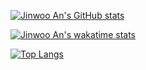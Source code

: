 [![Jinwoo An's GitHub stats](https://github-readme-stats.vercel.app/api?username=zigzinu&show_icons=true&theme=dracula)](https://github-readme-stats.vercel.app/api?username=zigzinu&show_icons=true&theme=dracula)

[![Jinwoo An's wakatime stats](https://github-readme-stats.vercel.app/api/wakatime?username=zigzinu&layout=compact&theme=dracula)](https://github-readme-stats.vercel.app/api/wakatime?username=zigzinu)

[![Top Langs](https://github-readme-stats.vercel.app/api/top-langs/?username=zigzinu&layout=compact&theme=dracula)](https://github-readme-stats.vercel.app/api/top-langs/?username=zigzinu&layout=compact)

<!--
Readme Card Guide
https://github.com/anuraghazra/github-readme-stats

[![Readme Card](https://github-readme-stats.vercel.app/api/pin/?username=zigzinu&repo=til)](https://github.com/anuraghazra/github-readme-stats)

**zigzinu/zigzinu** is a ✨ _special_ ✨ repository because its `README.md` (this file) appears on your GitHub profile.

Here are some ideas to get you started:

- 🔭 I’m currently working on ...
- 🌱 I’m currently learning ...
- 👯 I’m looking to collaborate on ...
- 🤔 I’m looking for help with ...
- 💬 Ask me about ...
- 📫 How to reach me: ...
- 😄 Pronouns: ...
- ⚡ Fun fact: ...
-->

